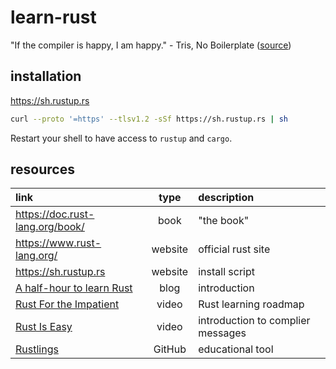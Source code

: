 # learn-rust


"If the compiler is happy, I am happy." - Tris, No Boilerplate ([source](https://youtu.be/CJtvnepMVAU?t=423))

## installation
https://sh.rustup.rs
```sh
curl --proto '=https' --tlsv1.2 -sSf https://sh.rustup.rs | sh
```

Restart your shell to have access to `rustup` and `cargo`.

## resources
link | type | description
:--- | :---: | :--- |
https://doc.rust-lang.org/book/ | book | "the book"
https://www.rust-lang.org/ | website | official rust site
https://sh.rustup.rs | website | install script
[A half-hour to learn Rust](https://fasterthanli.me/articles/a-half-hour-to-learn-rust) | blog | introduction
[Rust For the Impatient](https://www.youtube.com/watch?v=br3GIIQeefY&t=264s) | video | Rust learning roadmap
[Rust Is Easy](https://www.youtube.com/watch?v=CJtvnepMVAU) | video | introduction to complier messages
[Rustlings](https://github.com/rust-lang/rustlings) | GitHub | educational tool


